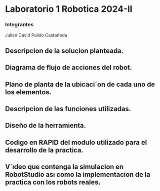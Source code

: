 # Laboratorio 1 Robotica 2024-II
### Integrantes
Julian David Pulido Castañeda

## Descripcion de la solucion planteada.
## Diagrama de flujo de acciones del robot.
## Plano de planta de la ubicaci´on de cada uno de los elementos.
## Descripcion de las funciones utilizadas.
## Diseño de la herramienta.
## Codigo en RAPID del modulo utilizado para el desarrollo de la practica.
## V´ıdeo que contenga la simulacion en RobotStudio ası como la implementacion de la practica con los robots reales.
